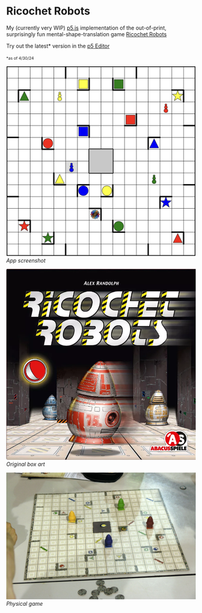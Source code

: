 # Ricochet Robots

My (currently very WIP) [p5.js](https://p5js.org/) implementation of the out-of-print, surprisingly fun mental-shape-translation game [Ricochet Robots](https://en.wikipedia.org/wiki/Ricochet_Robots)

Try out the latest* version in the [p5 Editor](https://editor.p5js.org/briansmiley/sketches/LJjfo8k1P)

<span style="font-size:.75em;">*as of 4/30/24</span>

![App screenshot](./images/canvas.png)
*App screenshot*

![Box art](./images/ricochet_robots_box.png)
*Original box art*

![Board game image](./images/ricochet_robots_real.jpeg)
*Physical game*

